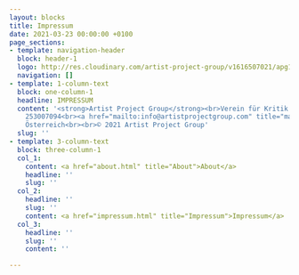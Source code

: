 ```yaml
---
layout: blocks
title: Impressum
date: 2021-03-23 00:00:00 +0100
page_sections:
- template: navigation-header
  block: header-1
  logo: http://res.cloudinary.com/artist-project-group/v1616507021/apg1/Artboard_1_1000x250_ibvkui.png
  navigation: []
- template: 1-column-text
  block: one-column-1
  headline: IMPRESSUM
  content: '<strong>Artist Project Group</strong><br>Verein für Kritik und Produktion<br><br>ZVR-Number:
    253007094<br><a href="mailto:info@artistprojectgroup.com" title="mail info">info@artistprojectgroup.com</a><br>Wien,
    Österreich<br><br>© 2021 Artist Project Group'
  slug: ''
- template: 3-column-text
  block: three-column-1
  col_1:
    content: <a href="about.html" title="About">About</a>
    headline: ''
    slug: ''
  col_2:
    headline: ''
    slug: ''
    content: <a href="impressum.html" title="Impressum">Impressum</a>
  col_3:
    headline: ''
    slug: ''
    content: ''

---
```

